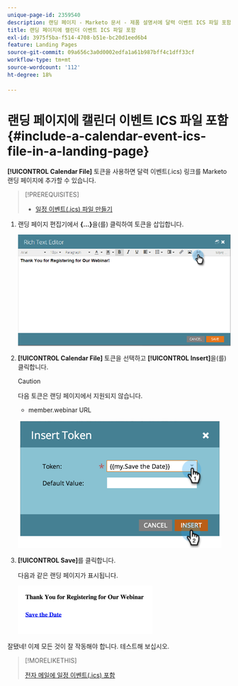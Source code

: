 ```yaml
---
unique-page-id: 2359540
description: 랜딩 페이지 - Marketo 문서 - 제품 설명서에 달력 이벤트 ICS 파일 포함
title: 랜딩 페이지에 캘린더 이벤트 ICS 파일 포함
exl-id: 3975f5ba-f514-4708-b51e-bc20d1eed6b4
feature: Landing Pages
source-git-commit: 09a656c3a0d0002edfa1a61b987bff4c1dff33cf
workflow-type: tm+mt
source-wordcount: '112'
ht-degree: 18%

---
```


# 랜딩 페이지에 캘린더 이벤트 ICS 파일 포함 {#include-a-calendar-event-ics-file-in-a-landing-page}

**[!UICONTROL Calendar File]** 토큰을 사용하면 달력 이벤트(.ics) 링크를 Marketo 랜딩 페이지에 추가할 수 있습니다.

>[!PREREQUISITES]
>
>* [일정 이벤트(.ics) 파일 만들기](/help/marketo/product-docs/email-marketing/general/functions-in-the-editor/create-a-calendar-event-ics-file.md)

1. 랜딩 페이지 편집기에서 **{...}**&#x200B;을(를) 클릭하여 토큰을 삽입합니다.

   ![](assets/image2015-7-8-17-3a51-3a29.png)

1. **[!UICONTROL Calendar File]** 토큰을 선택하고 **[!UICONTROL Insert]**&#x200B;을(를) 클릭합니다.

   >[!CAUTION]
   >
   >다음 토큰은 랜딩 페이지에서 지원되지 않습니다.
   >
   >* member.webinar URL

   ![](assets/image2015-1-6-16-3a31-3a28.png)

1. **[!UICONTROL Save]**&#x200B;를 클릭합니다.

   다음과 같은 랜딩 페이지가 표시됩니다.

   ![](assets/image2015-1-6-16-3a42-3a51.png)

잘됐네! 이제 모든 것이 잘 작동해야 합니다. 테스트해 보십시오.

>[!MORELIKETHIS]
>
>[전자 메일에 일정 이벤트(.ics) 포함](/help/marketo/product-docs/email-marketing/general/functions-in-the-editor/include-a-calendar-event-ics-in-an-email.md)
